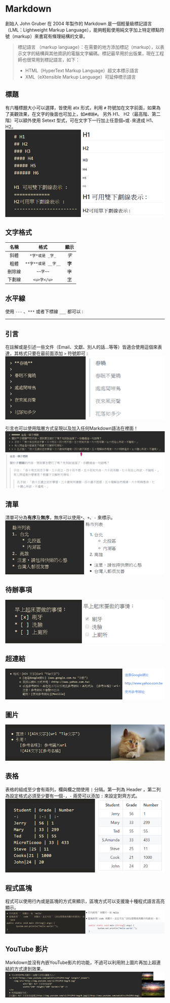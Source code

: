 Markdown
===========================
創始人 John Gruber 在 2004 年製作的 Markdown 是一個輕量級標記語言（LML：Lightweight Markup Language），能夠輕鬆使用純文字加上特定標點符號（markup）來書寫有條理結構的文章。

> 標記語言 （markup language）：在需要的地方添加標記（markup），以表示文字的結構與其他資訊的電腦文字編碼。標記最早用於出版業，現在工程師也很常用到標記語言，如下：
> * HTML（HyperText Markup Language）超文本標示語言
> * XML（eXtensible Markup Language）可延伸標示語言

## 標題
有六種標題大小可以選擇，皆使用 atx 形式，利用 `#` 符號加在文字前面，如果為了美觀效果，在文字的後面也可加上，如`#標題#`。
另外 H1、 H2（最高階、第二階）可以額外使用 Setext 型式，可在文字下一行加上任意個`=`或`-`來達成 H1、H2。
![1.png](/5_Other/Markdown/Image/1.png "1.png")


## 文字格式
名稱    | 格式                 | 顯示
:---:     | :---:                 | :---:
斜體     | `*字*或是 _字_`     | _字_
粗體    |`**字**或是 __字__` | **字**
刪除線 |`~~字~~`         | ~~字~~
下劃線 |`<u>字</u>`    | <u>字</u>

## 水平線
使用 `---`  、`***` 或者下標線 `___` 都可以 : 
***

## 引言
在註解或是引述一些文件（Email、文獻、別人的話...等等）皆適合使用這個來表達，其格式只要在最前面添加 `>` 符號即可 :
![2.png](/5_Other/Markdown/Image/2.png "2.png")

引言也可以使用階層方式呈現以及加入任何Markdown語法在裡面！
![3.png](/5_Other/Markdown/Image/3.png "3.png")

## 清單
清單可分為**有序**及**無序**，無序可以使用`*`、`+`、`-` 來標示。
![4.png](/5_Other/Markdown/Image/4.png "4.png")


## 待辦事項
![5.png](/5_Other/Markdown/Image/5.png "5.png")


## 超連結
![6.png](/5_Other/Markdown/Image/6.png "6.png")


## 圖片
![7.png](/5_Other/Markdown/Image/7.png "7.png")


## 表格
表格的組成至少會有兩列，欄與欄之間使用 `|` 分隔。第一列為 Header ，第二列為設定格式必須至少要有一個`-`，`-` 兩旁可以添加 `:` 來設定對齊方式。
![8.png](/5_Other/Markdown/Image/8.png "8.png")



## 程式區塊
程式可以使用行內或是區塊的方式來顯示，區塊方式可以支援幾十種程式語言高亮顯示。
![9.png](/5_Other/Markdown/Image/9.png "9.png")


## YouTube 影片
Markdown並沒有內嵌YouTube影片的功能，不過可以利用附上圖片再加上超連結的方式達到效果。
![10.png](/5_Other/Markdown/Image/10.png "10.png")



